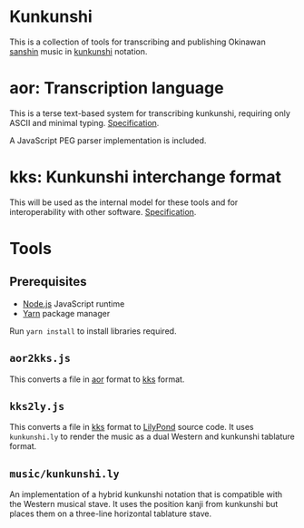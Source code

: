 # Kunkunshi

This is a collection of tools for transcribing and publishing Okinawan
[sanshin](https://en.wikipedia.org/wiki/Sanshin) music in
[kunkunshi](https://en.wikipedia.org/wiki/Kunkunshi) notation.

# aor: Transcription language

This is a terse text-based system for transcribing kunkunshi, requiring only
ASCII and minimal typing. [Specification](doc/aor.md).

A JavaScript PEG parser implementation is included.

# kks: Kunkunshi interchange format

This will be used as the internal model for these tools and for
interoperability with other software. [Specification](doc/kks.md).

# Tools

## Prerequisites

- [Node.js](https://nodejs.org/) JavaScript runtime
- [Yarn](https://yarnpkg.com/) package manager

Run `yarn install` to install libraries required.

## `aor2kks.js`

This converts a file in [aor](doc/aor.md) format to [kks](doc/kks.md)
format.

## `kks2ly.js`

This converts a file in [kks](doc/kks.md) format to
[LilyPond](http://lilypond.org/) source code. It uses `kunkunshi.ly` to render
the music as a dual Western and kunkunshi tablature format.

## `music/kunkunshi.ly`

An implementation of a hybrid kunkunshi notation that is compatible with
the Western musical stave. It uses the position kanji from kunkunshi but
places them on a three-line horizontal tablature stave.
